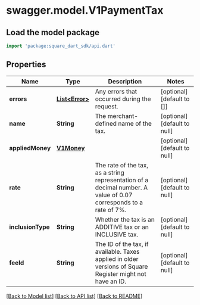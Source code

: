 # swagger.model.V1PaymentTax

## Load the model package
```dart
import 'package:square_dart_sdk/api.dart'
```

## Properties
Name | Type | Description | Notes
------------ | ------------- | ------------- | -------------
**errors** | [**List&lt;Error&gt;**](Error.md) | Any errors that occurred during the request. | [optional] [default to []]
**name** | **String** | The merchant-defined name of the tax. | [optional] [default to null]
**appliedMoney** | [**V1Money**](V1Money.md) |  | [optional] [default to null]
**rate** | **String** | The rate of the tax, as a string representation of a decimal number. A value of 0.07 corresponds to a rate of 7%. | [optional] [default to null]
**inclusionType** | **String** | Whether the tax is an ADDITIVE tax or an INCLUSIVE tax. | [optional] [default to null]
**feeId** | **String** | The ID of the tax, if available. Taxes applied in older versions of Square Register might not have an ID. | [optional] [default to null]

[[Back to Model list]](../README.md#documentation-for-models) [[Back to API list]](../README.md#documentation-for-api-endpoints) [[Back to README]](../README.md)

